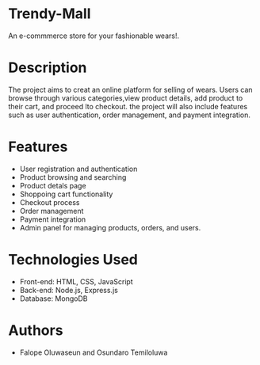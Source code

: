 # Trendy-Mall
An e-commmerce store for your fashionable wears!.

# Description
The project aims to creat an online platform for selling of wears. Users can browse through various categories,view product details, add product to their cart, and proceed lto checkout. the project will also include features such as user authentication, order management, and payment integration.

# Features
- User registration and authentication
- Product browsing and searching
- Product detals page
- Shoppoing cart functionality
- Checkout process
- Order management
- Payment integration
- Admin panel for managing products, orders, and users.

# Technologies Used
- Front-end: HTML, CSS, JavaScript
- Back-end: Node.js, Express.js
- Database: MongoDB

# Authors
- Falope Oluwaseun <oluwaschunne> and Osundaro Temiloluwa <Temiloluwa22>